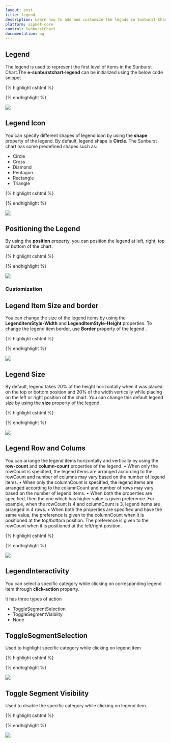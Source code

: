 ```yaml
---
layout: post
title: legend
description: Learn how to add and customize the legnds in Sunburst Chart.
platform: aspnet-core
control: SunburstChart
documentation: ug
---
```


## Legend
The legend is used to represent the first level of items in the Sunburst Chart.The **e-sunburstchart-legend** can be initialized using the below code snippet

{% highlight cshtml %}

<ej-sunburstchart id="SunburstChart" >
<e-sunburstchart-legend visible="true" >
</e-sunburstchart-legend>
</ej-sunburstchart>


 {% endhighlight %}

![](Legend_images/Legend_img1.png)

## Legend Icon 

You can specify different shapes of legend icon by using the **shape** property of the legend. By default, legend shape is **Circle**. The Sunburst chart has some predefined shapes such as:

* Circle
* Cross
* Diamond
* Pentagon
* Rectangle
* Triangle

{% highlight cshtml %}

<ej-sunburstchart id="SunburstChart" >
<e-sunburstchart-legend visible="true" shape="@SunburstLegendShape.Pentagon" >
</e-sunburstchart-legend>
</ej-sunburstchart>


{% endhighlight %}

![](Legend_images/Legend_img2.png)
 
## Positioning the Legend

By using the **position** property, you can position the legend at left, right, top or bottom of the chart. 

{% highlight cshtml %}

<ej-sunburstchart id="SunburstChart" >
<e-sunburstchart-legend visible="true" position="@SunburstLegendPosition.Top" >
</e-sunburstchart-legend>
</ej-sunburstchart>

{% endhighlight %}

![](Legend_images/Legend_img3.png)
 
### Customization

## Legend Item Size and border
You can change the size of the legend items by using the **LegendItemStyle-Width** and **LegendItemStyle-Height** properties. To change the legend item border, use **Border** property of the legend .

{% highlight cshtml %}

<ej-sunburstchart id="SunburstChart" >
<e-sunburstchart-legend visible="true" position="@SunburstLegendPosition.Top" >
<e-item-style height="13" width="13"></e-item-style>
<e-border color="#FF0000" width="1"></e-border>
</e-sunburstchart-legend>
</ej-sunburstchart>

{% endhighlight %}

![](Legend_images/Legend_img4.png)


## Legend  Size 

By default, legend takes 20% of the height horizontally when it was placed on the top or bottom position and 20% of the width vertically while placing on the left or right position of the chart. You can change this default legend size by using the **size** property of the legend.

{% highlight cshtml %}

<ej-sunburstchart id="SunburstChart" >
<e-sunburstchart-legend visible="true" position="@SunburstLegendPosition.Top" >
<e-sunburstchart-size height="75" width="200"></e-sunburstchart-size>
</e-sunburstchart-legend>
</ej-sunburstchart>

{% endhighlight %}

![](Legend_images/Legend_img5.png)

## Legend Row and Colums

You can arrange the legend items horizontally and vertically by using the **row-count** and **column-count** properties of the legend.
•	When only the rowCount is specified, the legend items are arranged according to the rowCount and number of columns may vary based on the number of legend items.
•	When only the columnCount is specified, the legend items are arranged according to the columnCount and number of rows may vary based on the number of legend items.
•	When both the properties are specified, then the one which has higher value is given preference. For example, when the rowCount is 4 and columnCount is 3, legend items are arranged in 4 rows.
•	When both the properties are specified and have the same value, the preference is given to the columnCount when it is positioned at the top/bottom position. The preference is given to the rowCount when it is positioned at the left/right position.
 
{% highlight cshtml %}

<ej-sunburstchart id="SunburstChart" >
<e-sunburstchart-legend visible="true" position="@SunburstLegendPosition.Top" 
row-count="2" column-count="3">
</e-sunburstchart-legend>
</ej-sunburstchart>

{% endhighlight %}

![](Legend_images/Legend_img6.png)
 
## LegendInteractivity

You can select a specific category while clicking on corresponding legend item through **click-action** property. 

It has three types of action
*	ToggleSegmentSelection
*	ToggleSegmentVisiblity
*	None

## ToggleSegmentSelection

Used to highlight specific category while clicking on legend item

{% highlight cshtml %}

<ej-sunburstchart id="SunburstChart" >
<e-sunburstchart-legend visible="true" position="@SunburstLegendPosition.Top" 
click-action="@SunburstLegendClickAction.ToggleSegmentSelection">
</e-sunburstchart-legend>
</ej-sunburstchart>

{% endhighlight %}

![](Legend_images/Legend_img7.png)
 
## Toggle Segment Visibility

Used to disable the specific category while clicking on legend item.

{% highlight cshtml %}

<ej-sunburstchart id="SunburstChart" >
<e-sunburstchart-legend visible="true" position="@SunburstLegendPosition.Top" 
click-action="@SunburstLegendClickAction.ToggleSegmentVisibility">
</e-sunburstchart-legend>
</ej-sunburstchart>

{% endhighlight %}

![](Legend_images/Legend_img8.png)

